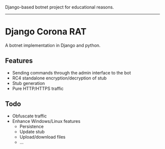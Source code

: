 Django-based botnet project for educational reasons.
___

# Django Corona RAT

A botnet implementation in Django and python.

## Features

- Sending commands through the admin interface to the bot
- RC4 standalone encryption/decryption of stub
- Stub generation
- Pure HTTP/HTTPS traffic

## Todo
- Obfuscate traffic
- Enhance Windows/Linux features
  - Persistence
  - Update stub
  - Upload/download files
  - ...
